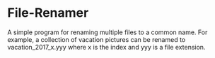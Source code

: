 # File-Renamer
A simple program for renaming multiple files to a common name. For example, a collection of vacation pictures can be renamed to vacation_2017_x.yyy where x is the index and yyy is a file extension.

